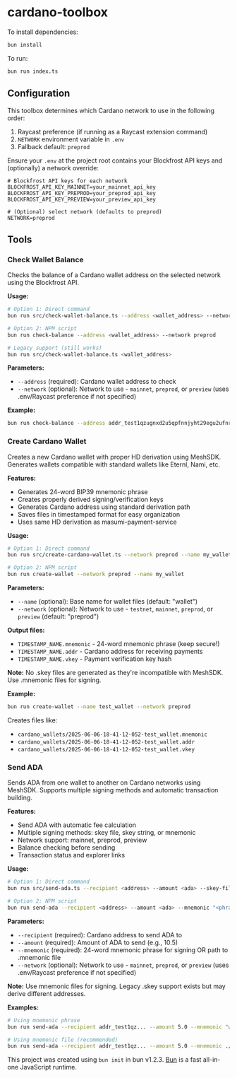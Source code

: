 # cardano-toolbox

To install dependencies:

```bash
bun install
```

To run:

```bash
bun run index.ts
```

## Configuration

This toolbox determines which Cardano network to use in the following order:

1. Raycast preference (if running as a Raycast extension command)
2. `NETWORK` environment variable in `.env`
3. Fallback default: `preprod`

Ensure your `.env` at the project root contains your Blockfrost API keys and (optionally) a network override:

```env
# Blockfrost API keys for each network
BLOCKFROST_API_KEY_MAINNET=your_mainnet_api_key
BLOCKFROST_API_KEY_PREPROD=your_preprod_api_key
BLOCKFROST_API_KEY_PREVIEW=your_preview_api_key

# (Optional) select network (defaults to preprod)
NETWORK=preprod
```

## Tools

### Check Wallet Balance

Checks the balance of a Cardano wallet address on the selected network using the Blockfrost API.

**Usage:**
```bash
# Option 1: Direct command
bun run src/check-wallet-balance.ts --address <wallet_address> --network preprod

# Option 2: NPM script
bun run check-balance --address <wallet_address> --network preprod

# Legacy support (still works)
bun run src/check-wallet-balance.ts <wallet_address>
```

**Parameters:**
- `--address` (required): Cardano wallet address to check
- `--network` (optional): Network to use - `mainnet`, `preprod`, or `preview` (uses .env/Raycast preference if not specified)

**Example:**
```bash
bun run check-balance --address addr_test1qzugnxd2u5qpfnnjyht29egu2ufnrdc8fthz9pgf80sf6jy82wx3t07qgfcpf9yexqp5zhrheqcxmpt3njqkazzd228snqjate --network preprod
```

### Create Cardano Wallet

Creates a new Cardano wallet with proper HD derivation using MeshSDK. Generates wallets compatible with standard wallets like Eternl, Nami, etc.

**Features:**
- Generates 24-word BIP39 mnemonic phrase
- Creates properly derived signing/verification keys
- Generates Cardano address using standard derivation path
- Saves files in timestamped format for easy organization
- Uses same HD derivation as masumi-payment-service

**Usage:**
```bash
# Option 1: Direct command
bun run src/create-cardano-wallet.ts --network preprod --name my_wallet

# Option 2: NPM script
bun run create-wallet --network preprod --name my_wallet 
```

**Parameters:**
- `--name` (optional): Base name for wallet files (default: "wallet")
- `--network` (optional): Network to use - `testnet`, `mainnet`, `preprod`, or `preview` (default: "preprod")

**Output files:**
- `TIMESTAMP_NAME.mnemonic` - 24-word mnemonic phrase (keep secure!)
- `TIMESTAMP_NAME.addr` - Cardano address for receiving payments
- `TIMESTAMP_NAME.vkey` - Payment verification key hash

**Note:** No .skey files are generated as they're incompatible with MeshSDK. Use .mnemonic files for signing.

**Example:**
```bash
bun run create-wallet --name test_wallet --network preprod
```

Creates files like:
- `cardano_wallets/2025-06-06-18-41-12-052-test_wallet.mnemonic`
- `cardano_wallets/2025-06-06-18-41-12-052-test_wallet.addr`
- `cardano_wallets/2025-06-06-18-41-12-052-test_wallet.vkey`

### Send ADA

Sends ADA from one wallet to another on Cardano networks using MeshSDK. Supports multiple signing methods and automatic transaction building.

**Features:**
- Send ADA with automatic fee calculation
- Multiple signing methods: skey file, skey string, or mnemonic
- Network support: mainnet, preprod, preview
- Balance checking before sending
- Transaction status and explorer links

**Usage:**
```bash
# Option 1: Direct command
bun run src/send-ada.ts --recipient <address> --amount <ada> --skey-file <path> --network preprod

# Option 2: NPM script
bun run send-ada --recipient <address> --amount <ada> --mnemonic "<phrase>" --network preprod
```

**Parameters:**
- `--recipient` (required): Cardano address to send ADA to
- `--amount` (required): Amount of ADA to send (e.g., 10.5)
- `--mnemonic` (required): 24-word mnemonic phrase for signing OR path to .mnemonic file
- `--network` (optional): Network to use - `mainnet`, `preprod`, or `preview` (uses .env/Raycast preference if not specified)

**Note:** Use mnemonic files for signing. Legacy .skey support exists but may derive different addresses.

**Examples:**
```bash
# Using mnemonic phrase
bun run send-ada --recipient addr_test1qz... --amount 5.0 --mnemonic "word1 word2 ... word24" --network preprod

# Using mnemonic file (recommended)
bun run send-ada --recipient addr_test1qz... --amount 5.0 --mnemonic ./cardano_wallets/wallet.mnemonic --network preprod
```

This project was created using `bun init` in bun v1.2.3. [Bun](https://bun.sh) is a fast all-in-one JavaScript runtime.
